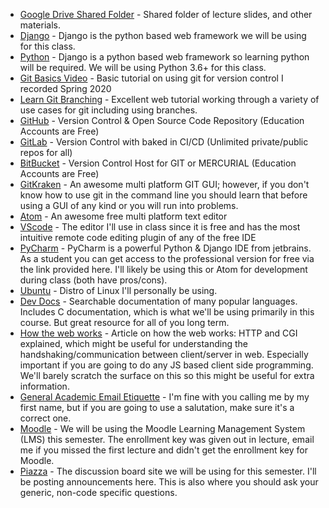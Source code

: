 * [Google Drive Shared Folder](https://drive.google.com/drive/folders/1jjUYnCg00_mwQAcKYQkvz8_dBdiZvE5U?usp=sharing) - Shared folder of lecture slides, and other materials.
* [Django](https://www.djangoproject.com/) - Django is the python based web framework we will be using for this class.
* [Python](https://www.python.org/) - Django is a python based web framework so learning python will be required. We will be using Python 3.6+ for this class.
* [Git Basics Video](https://www.youtube.com/watch?v=0JgyAJMvZlY&feature=youtu.be) - Basic tutorial on using git for version control I recorded Spring 2020 
* [Learn Git Branching](https://learngitbranching.js.org/) - Excellent web tutorial working through a variety of use cases for git including using branches. 
* [GitHub](https://github.com/) - Version Control & Open Source Code Repository (Education Accounts are Free)
* [GitLab](https://gitlab.com/) - Version Control with baked in CI/CD (Unlimited private/public repos for all)
* [BitBucket](https://bitbucket.org) - Version Control Host for GIT or MERCURIAL (Education Accounts are Free)
* [GitKraken](https://www.gitkraken.com/) - An awesome multi platform GIT GUI; however, if you don't know how to use git in the command line you should learn that before using a GUI of any kind or you will run into problems.
* [Atom](https://atom.io/) - An awesome free multi platform text editor 
* [VScode](https://code.visualstudio.com/) - The editor I'll use in class since it is free and has the most intuitive remote code editing plugin of any of the free IDE
* [PyCharm](https://www.jetbrains.com/student/) - PyCharm is a powerful Python & Django IDE from jetbrains. As a student you can get access to the professional version for free via the link provided here. I'll likely be using this or Atom for development during class (both have pros/cons).
* [Ubuntu](http://ubuntu.com) - Distro of Linux I'll personally be using.
* [Dev Docs](http://devdocs.io/) - Searchable documentation of many popular languages. Includes C documentation, which is what we'll be using primarily in this course. But great resource for all of you long term.
* [How the web works](http://www.garshol.priv.no/download/text/http-tut.html?fbclid=IwAR0jGoQL2rm9ceVF0h05XfuxP9CfDbK0UPZ150AttDGuN4WHEE7NOTes7e0) - Article on how the web works: HTTP and CGI explained, which might be useful for understanding the handshaking/communication between client/server in web. Especially important if you are going to do any JS based client side programming. We'll barely scratch the surface on this so this might be useful for extra information. 
* [General Academic Email Etiquette](https://medium.com/@lportwoodstacer/how-to-email-your-professor-without-being-annoying-af-cf64ae0e4087#.h9ipxkg5z) - I'm fine with you calling me by my first name, but if you are going to use a salutation, make sure it's a correct one.
* [Moodle](https://moodle.csuchico.edu) - We will be using the Moodle Learning Management System (LMS) this semester. The enrollment key was given out in lecture, email me if you missed the first lecture and didn't get the enrollment key for Moodle.
* [Piazza](http://piazza.com/) - The discussion board site we will be using for this semester. I'll be posting announcements here. This is also where you should ask your generic, non-code specific questions.
